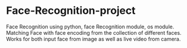 # Face-Recognition-project
Face Recognition using python, face Recognition module, os module.  Matching Face with face encoding from the collection of different faces.  Works for both input face from image as well as live video from camera.

